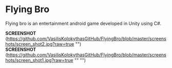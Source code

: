 # Flying Bro
Flying bro is an entertainment android game developed in Unity using C#.


**SCREENSHOT**
(https://github.com/VasilisKolokythasGitHub/FlyingBro/blob/master/screenshots/screen_shot2.jpg?raw=true "")
</br>
**SCREENSHOT**
(https://github.com/VasilisKolokythasGitHub/FlyingBro/blob/master/screenshots/screen_shot1.jpg?raw=true "" "")


